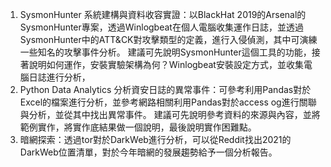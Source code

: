 1. SysmonHunter 系統建構與資料收容實證：以BlackHat 2019的Arsenal的SysmonHunter專案，透過Winlogbeat在個人電腦收集運作日誌，並透過SysmonHunter中的ATT&CK對攻擊類型的定義，進行入侵偵測，其中可演練一些知名的攻擊事件分析。
建議可先說明SysmonHunter這個工具的功能，接著說明如何運作，安裝實驗架構為何？Winlogbeat安裝設定方式，並收集電腦日誌進行分析，
2. Python Data Analytics 分析資安日誌的異常事件：可參考利用Pandas對於Excel的檔案進行分析，並參考網路相關利用Pandas對於access og進行關聯與分析，並從其中找出異常事件。
建議可先說明參考資料的來源與內容，並將範例實作，將實作底結果做一個說明，最後說明實作困難點。
3. 暗網探索：透過tor對於DarkWeb進行分析，可以從Reddit找出2021的DarkWeb位置清單，對於今年暗網的發展趨勢給予一個分析報告。